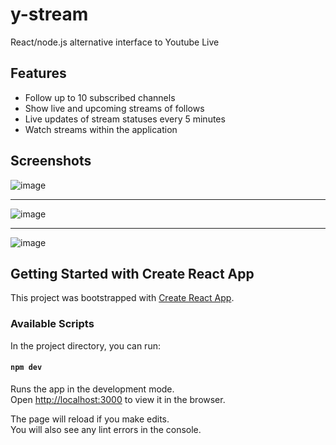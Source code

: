 # y-stream

React/node.js alternative interface to Youtube Live

## Features

- Follow up to 10 subscribed channels
- Show live and upcoming streams of follows
- Live updates of stream statuses every 5 minutes
- Watch streams within the application


## Screenshots

![image](https://user-images.githubusercontent.com/27314018/131811207-fd9f3da8-5dc2-458a-b583-121a61ffbae2.png)
___ 
![image](https://user-images.githubusercontent.com/27314018/131811258-d8051e5c-cf56-4b2b-82b4-b47b46eeed91.png)
___ 
![image](https://user-images.githubusercontent.com/27314018/131811324-6eee612d-78d8-4ab6-b5b8-9d9d97380893.png)


## Getting Started with Create React App

This project was bootstrapped with [Create React App](https://github.com/facebook/create-react-app).

### Available Scripts


In the project directory, you can run:

#### `npm dev`

Runs the app in the development mode.\
Open [http://localhost:3000](http://localhost:3000) to view it in the browser.

The page will reload if you make edits.\
You will also see any lint errors in the console.


